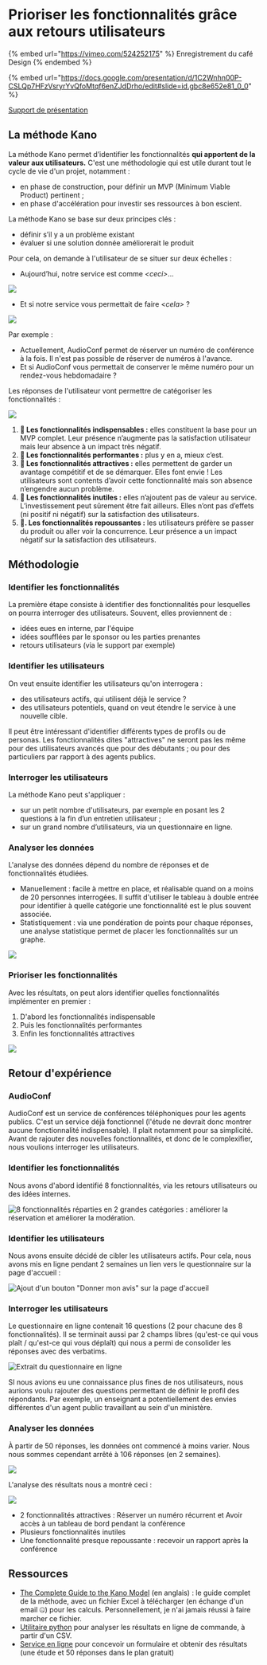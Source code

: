 # Prioriser les fonctionnalités grâce aux retours utilisateurs

{% embed url="https://vimeo.com/524252175" %}
Enregistrement du café Design
{% endembed %}

{% embed url="https://docs.google.com/presentation/d/1C2Wnhn00P-CSLQp7HFzVsryrYvQfoMtqf6enZJdDrho/edit#slide=id.gbc8e652e81_0_0" %}

[Support de présentation](https://docs.google.com/presentation/d/1C2Wnhn00P-CSLQp7HFzVsryrYvQfoMtqf6enZJdDrho/edit#slide=id.gbf200425fd\_0\_0)

## La méthode Kano

La méthode Kano permet d’identifier les fonctionnalités **qui apportent de la valeur aux utilisateurs.** C'est une méthodologie qui est utile durant tout le cycle de vie d'un projet, notamment :

* en phase de construction, pour définir un MVP (Minimum Viable Product) pertinent ;
* en phase d'accélération pour investir ses ressources à bon escient.

La méthode Kano se base sur deux principes clés :

* définir s’il y a un problème existant
* évaluer si une solution donnée améliorerait le produit

Pour cela, on demande à l'utilisateur de se situer sur deux échelles :

* Aujourd’hui, notre service est comme _\<ceci>_...

![](https://github.com/betagouv/doc.incubateur.net-communaute/tree/f652829fc5667c8b09c9fe1dbdc76fbea7065e7d/gerer-sa-startup-detat-ou-de-territoires-au-quotidien/.gitbook/assets/image%20\(9\).png)

* Et si notre service vous permettait de faire <_cela>_ ?

![](https://github.com/betagouv/doc.incubateur.net-communaute/tree/f652829fc5667c8b09c9fe1dbdc76fbea7065e7d/gerer-sa-startup-detat-ou-de-territoires-au-quotidien/.gitbook/assets/image%20\(2\).png)

Par exemple :

* Actuellement, AudioConf permet de réserver un numéro de conférence à la fois. Il n'est pas possible de réserver de numéros à l'avance.
* Et si AudioConf vous permettait de conserver le même numéro pour un rendez-vous hebdomadaire ?

Les réponses de l'utilisateur vont permettre de catégoriser les fonctionnalités :

![](https://github.com/betagouv/doc.incubateur.net-communaute/tree/f652829fc5667c8b09c9fe1dbdc76fbea7065e7d/gerer-sa-startup-detat-ou-de-territoires-au-quotidien/.gitbook/assets/image%20\(10\).png)

1. **🥇 Les fonctionnalités indispensables :** elles constituent la base pour un MVP complet. Leur présence n’augmente pas la satisfaction utilisateur mais leur absence à un impact très négatif.
2. **💪 Les fonctionnalités performantes :** plus y en a, mieux c’est.
3. **🤩 Les fonctionnalités attractives :** elles permettent de garder un avantage compétitif et de se démarquer. Elles font envie ! Les utilisateurs sont contents d’avoir cette fonctionnalité mais son absence n’engendre aucun problème.
4. **🤷 Les fonctionnalités inutiles :** elles n’ajoutent pas de valeur au service. L’investissement peut sûrement être fait ailleurs. Elles n’ont pas d’effets (ni positif ni négatif) sur la satisfaction des utilisateurs.
5. **🙅. Les fonctionnalités repoussantes :** les utilisateurs préfère se passer du produit ou aller voir la concurrence. Leur présence a un impact négatif sur la satisfaction des utilisateurs.

## Méthodologie

### Identifier les fonctionnalités

La première étape consiste à identifier des fonctionnalités pour lesquelles on pourra interroger des utilisateurs. Souvent, elles proviennent de :

* idées eues en interne, par l'équipe
* idées soufflées par le sponsor ou les parties prenantes
* retours utilisateurs (via le support par exemple)

### Identifier les utilisateurs

On veut ensuite identifier les utilisateurs qu'on interrogera :

* des utilisateurs actifs, qui utilisent déjà le service ?
* des utilisateurs potentiels, quand on veut étendre le service à une nouvelle cible.

Il peut être intéressant d'identifier différents types de profils ou de personas. Les fonctionnalités dites "attractives" ne seront pas les même pour des utilisateurs avancés que pour des débutants ; ou pour des particuliers par rapport à des agents publics.

### Interroger les utilisateurs

La méthode Kano peut s'appliquer :

* sur un petit nombre d'utilisateurs, par exemple en posant les 2 questions à la fin d’un entretien utilisateur ;
* sur un grand nombre d’utilisateurs, via un questionnaire en ligne.

### Analyser les données

L'analyse des données dépend du nombre de réponses et de fonctionnalités étudiées.

* Manuellement : facile à mettre en place, et réalisable quand on a moins de 20 personnes interrogées. Il suffit d'utiliser le tableau à double entrée pour identifier à quelle catégorie une fonctionnalité est le plus souvent associée.
* Statistiquement : via une pondération de points pour chaque réponses, une analyse statistique permet de placer les fonctionnalités sur un graphe.

![](https://github.com/betagouv/doc.incubateur.net-communaute/tree/f652829fc5667c8b09c9fe1dbdc76fbea7065e7d/gerer-sa-startup-detat-ou-de-territoires-au-quotidien/.gitbook/assets/image%20\(1\).png)

### Prioriser les fonctionnalités

Avec les résultats, on peut alors identifier quelles fonctionnalités implémenter en premier :

1. D'abord les fonctionnalités indispensable
2. Puis les fonctionnalités performantes
3. Enfin les fonctionnalités attractives

![](https://github.com/betagouv/doc.incubateur.net-communaute/tree/f652829fc5667c8b09c9fe1dbdc76fbea7065e7d/gerer-sa-startup-detat-ou-de-territoires-au-quotidien/.gitbook/assets/image%20\(4\).png)

## Retour d'expérience

### AudioConf

AudioConf est un service de conférences téléphoniques pour les agents publics. C'est un service déjà fonctionnel (l'étude ne devrait donc montrer aucune fonctionnalité indispensable). Il plait notamment pour sa simplicité. Avant de rajouter des nouvelles fonctionnalités, et donc de le complexifier, nous voulions interroger les utilisateurs.

### Identifier les fonctionnalités

Nous avons d'abord identifié 8 fonctionnalités, via les retours utilisateurs ou des idées internes.

![8 fonctionnalités réparties en 2 grandes catégories : améliorer la réservation et améliorer la modération.](https://github.com/betagouv/doc.incubateur.net-communaute/tree/f652829fc5667c8b09c9fe1dbdc76fbea7065e7d/gerer-sa-startup-detat-ou-de-territoires-au-quotidien/.gitbook/assets/image%20\(7\).png)

### Identifier les utilisateurs

Nous avons ensuite décidé de cibler les utilisateurs actifs. Pour cela, nous avons mis en ligne pendant 2 semaines un lien vers le questionnaire sur la page d'accueil :

![Ajout d'un bouton "Donner mon avis" sur la page d'accueil](https://github.com/betagouv/doc.incubateur.net-communaute/tree/f652829fc5667c8b09c9fe1dbdc76fbea7065e7d/gerer-sa-startup-detat-ou-de-territoires-au-quotidien/.gitbook/assets/image%20\(5\).png)

### Interroger les utilisateurs

Le questionnaire en ligne contenait 16 questions (2 pour chacune des 8 fonctionnalités). Il se terminait aussi par 2 champs libres (qu'est-ce qui vous plaît / qu'est-ce qui vous déplaît) qui nous a permi de consolider les réponses avec des verbatims.

![Extrait du questionnaire en ligne](https://github.com/betagouv/doc.incubateur.net-communaute/tree/f652829fc5667c8b09c9fe1dbdc76fbea7065e7d/gerer-sa-startup-detat-ou-de-territoires-au-quotidien/.gitbook/assets/image%20\(8\).png)

SI nous avions eu une connaissance plus fines de nos utilisateurs, nous aurions voulu rajouter des questions permettant de définir le profil des répondants. Par exemple, un enseignant a potentiellement des envies différentes d'un agent public travaillant au sein d'un ministère.

### Analyser les données

À partir de 50 réponses, les données ont commencé à moins varier. Nous nous sommes cependant arrêté à 106 réponses (en 2 semaines).

![](https://github.com/betagouv/doc.incubateur.net-communaute/tree/f652829fc5667c8b09c9fe1dbdc76fbea7065e7d/gerer-sa-startup-detat-ou-de-territoires-au-quotidien/.gitbook/assets/image%20\(3\).png)

L'analyse des résultats nous a montré ceci :

![](https://github.com/betagouv/doc.incubateur.net-communaute/tree/f652829fc5667c8b09c9fe1dbdc76fbea7065e7d/gerer-sa-startup-detat-ou-de-territoires-au-quotidien/.gitbook/assets/image%20\(6\).png)

* 2 fonctionnalités attractives : Réserver un numéro récurrent et Avoir accès à un tableau de bord pendant la conférence
* Plusieurs fonctionnalités inutiles
* Une fonctionnalité presque repoussante : recevoir un rapport après la conférence

## Ressources

* [The Complete Guide to the Kano Model](https://foldingburritos.com/kano-model/) (en anglais) : le guide complet de la méthode, avec un fichier Excel à télécharger (en échange d'un email 🤐) pour les calculs. Personnellement, je n'ai jamais réussi à faire marcher ce fichier.
* [Utilitaire python](https://github.com/astranchet/kano/) pour analyser les résultats en ligne de commande, à partir d'un CSV.
* [Service en ligne](https://kano.plus) pour concevoir un formulaire et obtenir des résultats (une étude et 50 réponses dans le plan gratuit)

